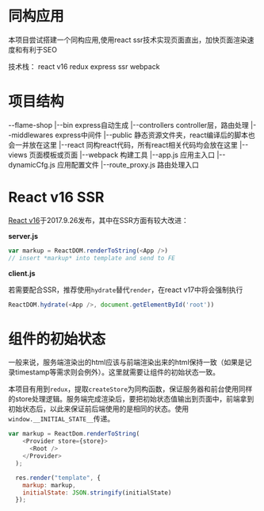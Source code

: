 # 同构应用

本项目尝试搭建一个同构应用,使用react ssr技术实现页面直出，加快页面渲染速度和有利于SEO

技术栈：
react v16
redux
express
ssr
webpack

# 项目结构

--flame-shop
  |--bin   express自动生成
  |--controllers    controller层，路由处理
  |--middlewares    express中间件
  |--public         静态资源文件夹，react编译后的脚本也会一并放在这里
  |--react          同构react代码，所有react相关代码均会放在这里
  |--views          页面模板或页面
  |--webpack        构建工具
  |--app.js         应用主入口
  |--dynamicCfg.js  应用配置文件
  |--route_proxy.js 路由处理入口


# React v16 SSR

[React v16](https://reactjs.org/blog/2017/09/26/react-v16.0.html)于2017.9.26发布，其中在SSR方面有较大改进：

**server.js**

```js
var markup = ReactDOM.renderToString(<App />)
// insert *markup* into template and send to FE
```

**client.js**

若需要配合SSR，推荐使用`hydrate`替代`render`，在react v17中将会强制执行
```js
ReactDOM.hydrate(<App />, document.getElementById('root'))
```


# 组件的初始状态
一般来说，服务端渲染出的html应该与前端渲染出来的html保持一致（如果是记录timestamp等需求则会例外）。这里就需要让组件的初始状态一致。

本项目有用到`redux`，提取`createStore`为同构函数，保证服务器和前台使用同样的store处理逻辑。服务端完成渲染后，要把初始状态值输出到页面中，前端拿到初始状态后，以此来保证前后端使用的是相同的状态。使用`window.__INITIAL_STATE__`传递。

```js
var markup = ReactDom.renderToString(
    <Provider store={store}>
      <Root />
    </Provider>
  );

  res.render("template", {
    markup: markup,
    initialState: JSON.stringify(initialState)
  });
```